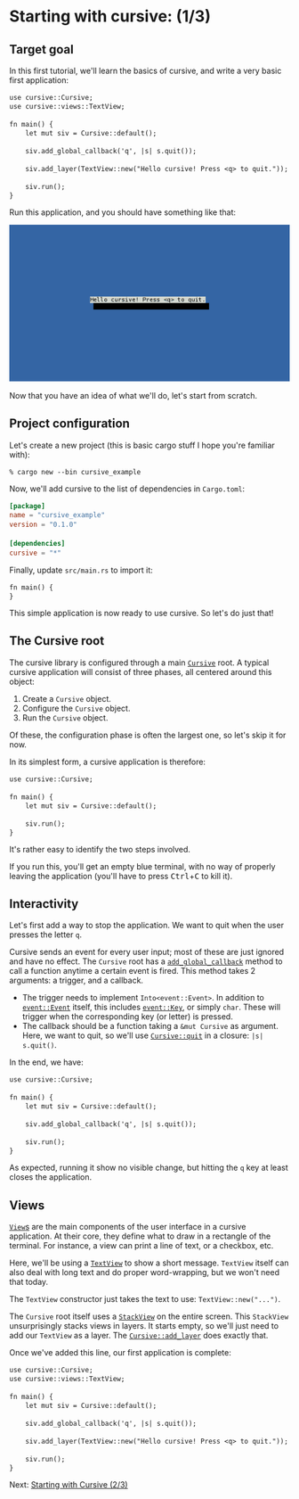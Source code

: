 # Starting with cursive: (1/3)

## Target goal

In this first tutorial, we'll learn the basics of cursive,
and write a very basic first application:

```rust,no_run
use cursive::Cursive;
use cursive::views::TextView;

fn main() {
	let mut siv = Cursive::default();

	siv.add_global_callback('q', |s| s.quit());

	siv.add_layer(TextView::new("Hello cursive! Press <q> to quit."));

	siv.run();
}
```

Run this application, and you should have something like that:

![Tutorial 1 goal](./tutorial_1.png)

Now that you have an idea of what we'll do, let's start from scratch.

## Project configuration

Let's create a new project
(this is basic cargo stuff I hope you're familiar with):

```text
% cargo new --bin cursive_example
```

Now, we'll add cursive to the list of dependencies in `Cargo.toml`:

```toml
[package]
name = "cursive_example"
version = "0.1.0"

[dependencies]
cursive = "*"
```

Finally, update `src/main.rs` to import it:

```rust,no_run
fn main() {
}
```

This simple application is now ready to use cursive. So let's do just that!

## The Cursive root

The cursive library is configured through a main [`Cursive`] root.
A typical cursive application will consist of three phases,
all centered around this object:

1. Create a `Cursive` object.
2. Configure the `Cursive` object.
3. Run the `Cursive` object.

Of these, the configuration phase is often the largest one,
so let's skip it for now.

In its simplest form, a cursive application is therefore:

```rust,no_run
use cursive::Cursive;

fn main() {
	let mut siv = Cursive::default();

	siv.run();
}
```

It's rather easy to identify the two steps involved.

If you run this, you'll get an empty blue terminal, with no way of properly
leaving the application (you'll have to press <kbd>Ctrl</kbd>+<kbd>C</kbd> to kill it).

[`Cursive`]: https://docs.rs/cursive/0/cursive/struct.Cursive.html

## Interactivity

Let's first add a way to stop the application. We want to quit when the user
presses the letter `q`.

Cursive sends an event for every user input; most of these are just ignored
and have no effect. The `Cursive` root has a [`add_global_callback`] method to
call a function anytime a certain event is fired.
This method takes 2 arguments: a trigger, and a callback.

* The trigger needs to implement `Into<event::Event>`. In addition to
  [`event::Event`] itself, this includes [`event::Key`], or simply `char`.
  These will trigger when the corresponding key (or letter) is pressed.
* The callback should be a function taking a `&mut Cursive` as argument. Here,
  we want to quit, so we'll use [`Cursive::quit`] in a closure: `|s| s.quit()`.

In the end, we have:

```rust,no_run
use cursive::Cursive;

fn main() {
	let mut siv = Cursive::default();

	siv.add_global_callback('q', |s| s.quit());

	siv.run();
}
```

As expected, running it show no visible change, but hitting the `q` key at
least closes the application.

[`add_global_callback`]: https://docs.rs/cursive/0/cursive/struct.Cursive.html#method.add_global_callback
[`event::Event`]: https://docs.rs/cursive/0/cursive/event/enum.Event.html
[`event::Key`]: https://docs.rs/cursive/0/cursive/event/enum.Key.html
[`Cursive::quit`]: https://docs.rs/cursive/0/cursive/struct.Cursive.html#method.quit

## Views

[`View`s] are the main components of the user interface in a cursive
application.  At their core, they define what to draw in a rectangle of the
terminal. For instance, a view can print a line of text, or a checkbox, etc.

Here, we'll be using a [`TextView`] to show a short message. `TextView` itself
can also deal with long text and do proper word-wrapping, but we won't need
that today.

The `TextView` constructor just takes the text to use: `TextView::new("...")`.

The `Cursive` root itself uses a [`StackView`] on the entire screen. This
`StackView` unsurprisingly stacks views in layers. It starts empty, so we'll
just need to add our `TextView` as a layer. The [`Cursive::add_layer`] does
exactly that.

Once we've added this line, our first application is complete:

```rust,no_run
use cursive::Cursive;
use cursive::views::TextView;

fn main() {
	let mut siv = Cursive::default();

	siv.add_global_callback('q', |s| s.quit());

	siv.add_layer(TextView::new("Hello cursive! Press <q> to quit."));

	siv.run();
}
```

[`View`s]: https://docs.rs/cursive/0/cursive/view/trait.View.html
[`TextView`]: https://docs.rs/cursive/0/cursive/views/struct.TextView.html
[`StackView`]: https://docs.rs/cursive/0/cursive/views/struct.StackView.html
[`Cursive::add_layer`]: https://docs.rs/cursive/0/cursive/struct.Cursive.html#method.add_layer

Next: [Starting with Cursive (2/3)](./tutorial_2.md)
